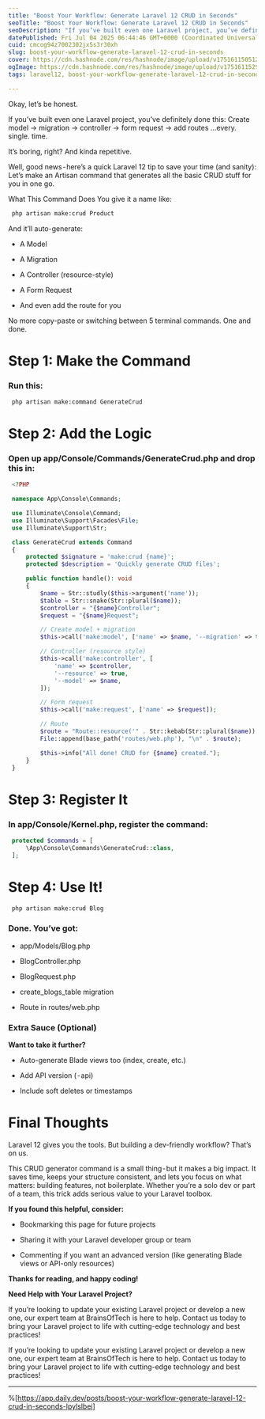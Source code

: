 ```yaml
---
title: "Boost Your Workflow: Generate Laravel 12 CRUD in Seconds"
seoTitle: "Boost Your Workflow: Generate Laravel 12 CRUD in Seconds"
seoDescription: "If you’ve built even one Laravel project, you’ve definitely done this: Create model → migration → controller → form request → add routes …every. single. tim"
datePublished: Fri Jul 04 2025 06:44:46 GMT+0000 (Coordinated Universal Time)
cuid: cmcog94z7002302jx5s3r30xh
slug: boost-your-workflow-generate-laravel-12-crud-in-seconds
cover: https://cdn.hashnode.com/res/hashnode/image/upload/v1751611505128/1cadc496-efca-4aec-b3b6-f3b7e6dd9c09.png
ogImage: https://cdn.hashnode.com/res/hashnode/image/upload/v1751611529196/cc0886d7-08ac-4ce4-8207-a38c1fe8fb24.png
tags: laravel12, boost-your-workflow-generate-laravel-12-crud-in-seconds

---
```


Okay, let’s be honest.

If you’ve built even one Laravel project, you’ve definitely done this: Create model → migration → controller → form request → add routes …every. single. time.

It’s boring, right? And kinda repetitive.

Well, good news - here’s a quick Laravel 12 tip to save your time (and sanity): Let’s make an Artisan command that generates all the basic CRUD stuff for you in one go.

What This Command Does You give it a name like:

```apache
 php artisan make:crud Product
```

And it’ll auto-generate:

* A Model
    
* A Migration
    
* A Controller (resource-style)
    
* A Form Request
    
* And even add the route for you
    

No more copy-paste or switching between 5 terminal commands. One and done.

# **Step 1: Make the Command**

### **Run this:**

```apache
 php artisan make:command GenerateCrud
```

# **Step 2: Add the Logic**

### **Open up app/Console/Commands/GenerateCrud.php and drop this in:**

```php
 <?PHP

 namespace App\Console\Commands;

 use Illuminate\Console\Command;
 use Illuminate\Support\Facades\File;
 use Illuminate\Support\Str;

 class GenerateCrud extends Command
 { 
     protected $signature = 'make:crud {name}';
     protected $description = 'Quickly generate CRUD files';

     public function handle(): void
     {
         $name = Str::studly($this->argument('name'));
         $table = Str::snake(Str::plural($name));
         $controller = "{$name}Controller";
         $request = "{$name}Request";

         // Create model + migration
         $this->call('make:model', ['name' => $name, '--migration' => true]);

         // Controller (resource style)
         $this->call('make:controller', [
             'name' => $controller,
             '--resource' => true,
             '--model' => $name,
         ]);

         // Form request
         $this->call('make:request', ['name' => $request]);

         // Route
         $route = "Route::resource('" . Str::kebab(Str::plural($name)) . "',  \\App\\Http\\Controllers\\$controller::class);";
         File::append(base_path('routes/web.php'), "\n" . $route);

         $this->info("All done! CRUD for {$name} created.");
     }
 }
```

# **Step 3: Register It**

### **In app/Console/Kernel.php, register the command:**

```php
 protected $commands = [
     \App\Console\Commands\GenerateCrud::class,
 ];
```

# **Step 4: Use It!**

```apache
 php artisan make:crud Blog
```

### **Done. You’ve got:**

* app/Models/Blog.php
    
* BlogController.php
    
* BlogRequest.php
    
* create\_blogs\_table migration
    
* Route in routes/web.php
    

### **Extra Sauce (Optional)**

**Want to take it further?**

* Auto-generate Blade views too (index, create, etc.)
    
* Add API version ( - api)
    
* Include soft deletes or timestamps
    

# **Final Thoughts**

Laravel 12 gives you the tools. But building a dev-friendly workflow? That’s on us.

This CRUD generator command is a small thing - but it makes a big impact. It saves time, keeps your structure consistent, and lets you focus on what matters: building features, not boilerplate. Whether you’re a solo dev or part of a team, this trick adds serious value to your Laravel toolbox.

**If you found this helpful, consider:**

* Bookmarking this page for future projects
    
* Sharing it with your Laravel developer group or team
    
* Commenting if you want an advanced version (like generating Blade views or API-only resources)
    

**Thanks for reading, and happy coding!**

**Need Help with Your Laravel Project?**

If you’re looking to update your existing Laravel project or develop a new one, our expert team at BrainsOfTech is here to help. Contact us today to bring your Laravel project to life with cutting-edge technology and best practices!

If you’re looking to update your existing Laravel project or develop a new one, our expert team at BrainsOfTech is here to help. Contact us today to bring your Laravel project to life with cutting-edge technology and best practices!

---

%[https://app.daily.dev/posts/boost-your-workflow-generate-laravel-12-crud-in-seconds-lpylslbei]